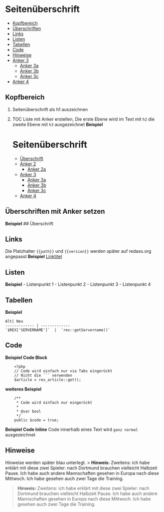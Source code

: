 
# Seitenüberschrift
- [Kopfbereich](#kopfbereich)
- [Überschriften](#ueberschriften)
- [Links](#links)
- [Listen](#listen)
- [Tabellen](#tabellen)
- [Code](#code)
- [Hinweise](#hinweise)
- [Anker 3](#anker-3)
    - [Anker 3a](#anker-3a)
    - [Anker 3b](#anker-3b)
    - [Anker 3c](#anker-3c)
- [Anker 4](#anker-4)
<a name="kopfbereich"></a>
## Kopfbereich
1. Seitenüberschrift als h1 auszeichnen
2. TOC Liste mit Anker erstellen, Die erste Ebene wird im Text mit `h2` die zweite Ebene mit `h3` ausgezeichnet
**Beispiel**
    # Seitenüberschrift
    
    - [Überschrift](#anker-zur-ueberschrift)
    - [Anker 2](#anker-2)
        - [Anker 2a](#anker2a)
    - [Anker 3](#anker-3)
        - [Anker 3a](#anker-3a)
        - [Anker 3b](#anker-3b)
        - [Anker 3c](#anker-3c)
    - [Anker 4](#anker-4)
<a name="ueberschriften"></a>
## Überschriften mit Anker setzen
**Beispiel**
    <a name="anker-zur-ueberschrift"></a>
    ## Überschrift
 
<a name="links"></a>
## Links
Die Platzhalter `{{path}}` und `{{version}}` werden später auf redaxo.org angepasst
**Beispiel**
    [Linktitel](/{{path}}/{{version}}/md-datei-ohne-endung)
<a name="listen"></a>
## Listen
**Beispiel**
    - Listenpunkt 1
    - Listenpunkt 2
    - Listenpunkt 3
    - Listenpunkt 4
<a name="tabellen"></a>
## Tabellen
**Beispiel**
```
Alt| Neu
------------- | -------------
`$REX['SERVERNAME']`  |  `rex::getServername()`
```
<a name="code"></a>
## Code
**Beispiel Code Block**
    
        <?php
        // Code wird einfach nur via Tabs eingerückt
        // Nicht die ``` verwenden
        $article = rex_article::get();
        
**weiteres Beispiel**
        
        /**
         * Code wird einfach nur eingerückt
         *
         * @var bool
         */
        public $code = true;
   
**Beispiel Code Inline**
Code innerhalb eines Text wird `ganz normal` ausgezeichnet
 
<a name="hinweise"></a>
## Hinweise
Hinweise werden später blau unterlegt.
    > **Hinweis:** Zweitens: ich habe erklärt mit diese zwei Spieler: nach Dortmund brauchen vielleicht Halbzeit Pause. Ich habe auch andere Mannschaften gesehen in Europa nach diese Mittwoch. Ich habe gesehen auch zwei Tage die Training.
> **Hinweis:** Zweitens: ich habe erklärt mit diese zwei Spieler: nach Dortmund brauchen vielleicht Halbzeit Pause. Ich habe auch andere Mannschaften gesehen in Europa nach diese Mittwoch. Ich habe gesehen auch zwei Tage die Training.
